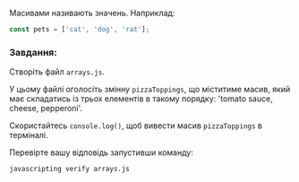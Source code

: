 Масивами називають значень. Наприклад:

```js
const pets = ['cat', 'dog', 'rat'];
```

### Завдання:

Створіть файл `arrays.js`.

У цьому файлі оголосіть змінну `pizzaToppings`, що міститиме масив, який має складатись із трьох елементів в такому порядку: 'tomato sauce, cheese, pepperoni'.

Скористайтесь `console.log()`, щоб вивести масив `pizzaToppings` в терміналі.

Перевірте вашу відповідь запустивши команду:

```bash
javascripting verify arrays.js
```
